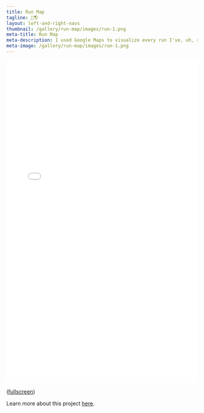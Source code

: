 ```yaml
---
title: Run Map
tagline: 🏃🌎
layout: left-and-right-navs
thumbnail: /gallery/run-map/images/run-1.png
meta-title: Run Map
meta-description: I used Google Maps to visualize every run I've, uh, run.
meta-image: /gallery/run-map/images/run-1.png
---
```


<iframe src="/gallery/run-map/map.html" width="100%" height="850" style="border:none;"></iframe>

([fullscreen](/gallery/run-map/map.html))

Learn more about this project [here](/gallery/run-map/about).